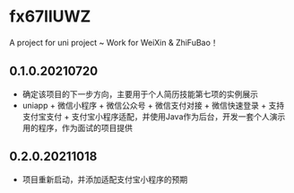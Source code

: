 # fx67llUWZ
A project for uni project ~ Work for WeiXin & ZhiFuBao！

## 0.1.0.20210720
* 确定该项目的下一步方向，主要用于个人简历技能第七项的实例展示  
* uniapp + 微信小程序 + 微信公众号 + 微信支付对接 + 微信快速登录 + 支持支付宝支付 + 支付宝小程序适配，并使用Java作为后台，开发一套个人演示用的程序，作为面试的项目提供  

## 0.2.0.20211018
* 项目重新启动，并添加适配支付宝小程序的预期
